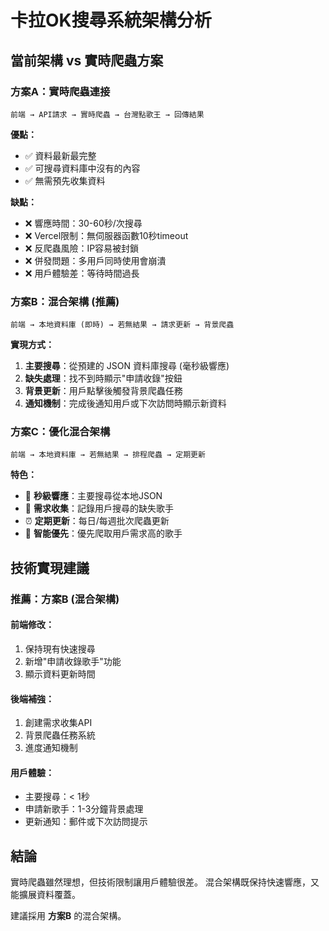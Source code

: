 # 卡拉OK搜尋系統架構分析

## 當前架構 vs 實時爬蟲方案

### 方案A：實時爬蟲連接
```
前端 → API請求 → 實時爬蟲 → 台灣點歌王 → 回傳結果
```

**優點：**
- ✅ 資料最新最完整
- ✅ 可搜尋資料庫中沒有的內容
- ✅ 無需預先收集資料

**缺點：**
- ❌ 響應時間：30-60秒/次搜尋
- ❌ Vercel限制：無伺服器函數10秒timeout  
- ❌ 反爬蟲風險：IP容易被封鎖
- ❌ 併發問題：多用戶同時使用會崩潰
- ❌ 用戶體驗差：等待時間過長

### 方案B：混合架構 (推薦)
```
前端 → 本地資料庫 (即時) → 若無結果 → 請求更新 → 背景爬蟲
```

**實現方式：**
1. **主要搜尋**：從預建的 JSON 資料庫搜尋 (毫秒級響應)
2. **缺失處理**：找不到時顯示"申請收錄"按鈕
3. **背景更新**：用戶點擊後觸發背景爬蟲任務
4. **通知機制**：完成後通知用戶或下次訪問時顯示新資料

### 方案C：優化混合架構
```
前端 → 本地資料庫 → 若無結果 → 排程爬蟲 → 定期更新
```

**特色：**
- 🚀 **秒級響應**：主要搜尋從本地JSON
- 📝 **需求收集**：記錄用戶搜尋的缺失歌手
- ⏰ **定期更新**：每日/每週批次爬蟲更新
- 🎯 **智能優先**：優先爬取用戶需求高的歌手

## 技術實現建議

### 推薦：方案B (混合架構)

#### 前端修改：
1. 保持現有快速搜尋
2. 新增"申請收錄歌手"功能
3. 顯示資料更新時間

#### 後端補強：
1. 創建需求收集API
2. 背景爬蟲任務系統
3. 進度通知機制

#### 用戶體驗：
- 主要搜尋：< 1秒
- 申請新歌手：1-3分鐘背景處理
- 更新通知：郵件或下次訪問提示

## 結論

實時爬蟲雖然理想，但技術限制讓用戶體驗很差。
混合架構既保持快速響應，又能擴展資料覆蓋。

建議採用 **方案B** 的混合架構。